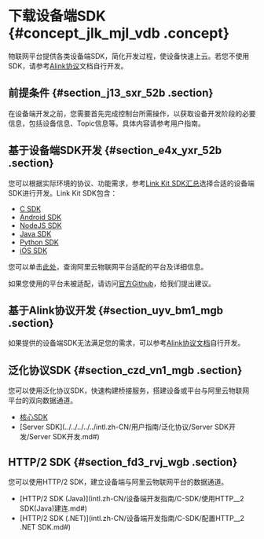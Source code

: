 # 下载设备端SDK {#concept_jlk_mjl_vdb .concept}

物联网平台提供各类设备端SDK，简化开发过程，使设备快速上云。若您不使用SDK，请参考[Alink协议](intl.zh-CN/设备端开发指南/基于Alink协议开发/Alink协议.md#)文档自行开发。

## 前提条件 {#section_j13_sxr_52b .section}

在设备端开发之前，您需要首先完成控制台所需操作，以获取设备开发阶段的必要信息，包括设备信息、Topic信息等。具体内容请参考用户指南。

## 基于设备端SDK开发 {#section_e4x_yxr_52b .section}

您可以根据实际环境的协议、功能需求，参考[Link Kit SDK汇总](https://help.aliyun.com/document_detail/100576.html)选择合适的设备端SDK进行开发。Link Kit SDK包含：

-   [C SDK](https://help.aliyun.com/document_detail/96623.html)
-   [Android SDK](https://help.aliyun.com/document_detail/96607.html)
-   [NodeJS SDK](https://help.aliyun.com/document_detail/96618.html)
-   [Java SDK](https://help.aliyun.com/document_detail/97331.html)
-   [Python SDK](https://help.aliyun.com/document_detail/98292.html)
-   [iOS SDK](https://help.aliyun.com/document_detail/100534.html)

您可以单击[此处](https://certification.aliyun.com/open/#/certificationlist)，查询阿里云物联网平台适配的平台及详细信息。

如果您使用的平台未被适配，请访问[官方Github](https://github.com/aliyun/iotkit-embedded/issues)，给我们提出建议。

## 基于Alink协议开发 {#section_uyv_bm1_mgb .section}

如果提供的设备端SDK无法满足您的需求，可以参考[Alink协议文档](intl.zh-CN/设备端开发指南/基于Alink协议开发/Alink协议.md#)自行开发。

## 泛化协议SDK {#section_czd_vn1_mgb .section}

您可以使用泛化协议SDK，快速构建桥接服务，搭建设备或平台与阿里云物联网平台的双向数据通道。

-   [核心SDK](../../../../../intl.zh-CN/用户指南/泛化协议/核心SDK开发.md#)
-   [Server SDK](../../../../../intl.zh-CN/用户指南/泛化协议/Server SDK开发/Server SDK开发.md#)

## HTTP/2 SDK {#section_fd3_rvj_wgb .section}

您可以使用HTTP/2 SDK，建立设备端与阿里云物联网平台的数据通道。

-   [HTTP/2 SDK \(Java\)](intl.zh-CN/设备端开发指南/C-SDK/使用HTTP__2 SDK(Java)建连.md#)
-   [HTTP/2 SDK \(.NET\)](intl.zh-CN/设备端开发指南/C-SDK/配置HTTP__2 .NET SDK.md#)

